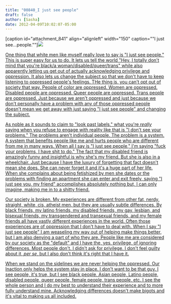 ```yaml
---
title: "00840_I just see people"
draft: false
author: [Sasha]
date: 2012-04-09T10:02:07-05:00
---
```


[caption id="attachment_841" align="alignleft" width="150" caption=""I just see...people.""]<a href="http://www.morethanmen.org/wp-content/uploads/2012/04/Human_Being1.jpeg">![](http://www.morethanmen.org/wp-content/uploads/2012/04/Human_Being1-150x150.jpg)

One thing that white men like myself really love to say is "I just see people." This is super easy for us to do. It lets us tell the world "Hey, I totally don't mind that you're black/a woman/disabled/queer/trans" while also apparently letting us get out of actually acknowledging privilege and oppression. It also lets us change the subject so that we don't have to keep listening to oppressed people's feelings. THe thing is, you can't opt out of society that way. People of color are oppressed. Women are oppressed. Disabled people are oppressed. Queer people are oppressed. Trans people are oppressed. Just because we aren't oppressed and just because we don't personally have a problem with any of those oppressed people doesn't mean we get away with just saying "I just see people" and changing the subject.

As noble as it sounds to claim to "look past labels," what you're _really_ saying when you refuse to engage with reality like that is "I don't see your problems." The problems aren't individual people. The problem is a system. A system that benefits people like me and hurts people who are different from me in many ways. When all I say is "I just see people," I'm saying "fuck your problems, I have shit to do." The fact that my disabled friend is amazingly funny and insightful is why she's my friend. But she is also in a wheelchair. Just because I have the luxury of forgetting that fact doesn't mean she does. She can never forget it and it's a huge part of her life. When she complains about being fetishized by men she dates or the problems with finding an apartment she can enter and exit freely, saying "I just see you, my friend" accomplishes absolutely nothing but, I can only imagine, making me in to a shitty friend.

Our society is broken. My experiences are different from other fat, nerdy, straight, white, cis, atheist men, but they are usually subtle differences. By black friends, my latino friends, my disabled friends, my gay, lesbian, and bisexual friends, my transgendered and transexual friends, and my female friends all have vastly different experiences in the world. Often those experiences are of oppression that I don't have to deal with. When I say "I just see people" I am weaseling my way out of helping make things better, but I am also denying a part of who they are. People like me are considered by our society as the "default" and I have the, yes, privilege, of ignoring differences. Most people don't. I didn't ask for privilege, I don't feel guilty about it, _per se_, but I also don't think it's right that I have it.

When we stand on the sidelines we are never helping the oppressed. Our Inaction only helps the system stay in place. I don't want to be that guy. I see people, it's true, but I see black people, Asian people, Latino people, disabled people, queer people, female people, trans people, etc. I see the whole person and I do my best to understand their experience and to more fully understand mine. Acknowledging differences doesn't make bigots and it's vital to making us all included.
